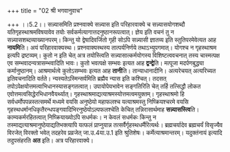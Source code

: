 +++
title = "02 श्री भगवानुवाच"

+++
।।5.2।। सन्न्यासमिति प्रश्नवाक्ये सन्न्यास इति परिहारवाक्ये च
सन्न्यासयोगशब्दौ यतिगृहस्थाश्रमविषयावेव तयोः
सर्वकर्मत्यागात्तदनुष्ठानरूपत्वात्। ज्ञेय इति वचनं तु न
सन्न्यासशब्दव्याख्यानपरम्। किन्तु यो द्वेषादिवर्जितो गृही सोऽपि
सन्न्यासी ज्ञातव्य इति स्तुतिपरमेवेत्यत आह **नायमि**ति। अयं
परिहारवाक्यस्थः। प्रश्नवाक्यस्थस्य तात्पर्यनिर्णये तथाऽभ्युपगमात्।
योगश्च न गृहस्थाश्रम इत्यपि द्रष्टव्यम्। कुतो न इति चेत् अत्र
तयोस्त्विति सन्न्यासात्कर्मयोगस्य विशिष्टत्ववचनात् तस्य चास्मत्पक्ष एव
सम्भवादन्यत्रासम्भवादिति भावः। कुतो भवत्पक्षे सम्भवः इत्यत आह
**द्वन्द्वे**ति। मत्पूजा मदर्पणबुद्ध्या कर्मानुष्ठानम्। आश्रमार्थत्वे
कुतोऽसम्भवः इत्यत आह **तानी**ति। तान्याधानादीनि। अत्यरेचयत् अत्यरिच्यत
इतिवचनादिति वर्तते। न्यस्यतेऽस्मिन्सर्वमिति ब्रह्मैव न्यास इति कश्चित्।
तदसत् तपोऽपेक्षयोत्तमत्वाभिधानस्यासङ्गतत्वात्। उपायोपेयभावेन सङ्गतिरिति
चेत् तर्हि तत्सिद्धौ लोकत एवोत्तमत्वसिद्धेरभिधानवैयर्थ्यात्।
गृहस्थाश्रमाद्यत्याश्रमस्योत्तमत्वमयुक्तम्। गृहस्थाश्रमो हि
सर्वधर्मोपपन्नस्तत्समर्थे मध्यमे वयसि अनुष्ठेयो महाफलश्च यत्याश्रमस्तु
निष्क्रियश्चरमे वयसि
गृहस्थधर्मानधिकृतैरन्धपङ्गवादिभिरनुष्ठेयोऽल्पफलश्चेति केचित्
तन्निरासार्थमाह **सन्न्यासस्त्वि**ति। काम्यकर्मरहितत्वात्
निष्क्रियाख्योऽपि सधर्मकः। न केवलं सधर्मकः किन्तु न
तस्माद्यत्याश्रमानुष्ठेयाद्यतिभक्त्यापि यत्फलं प्राप्नुयान्न
तत्सर्वैर्गृहस्थधर्मैरित्यर्थः। ब्रह्मचर्यादेव ब्रह्मचर्यं विसृज्यैव
विरजेत् विरक्तो भवेत् तदहरेव प्रव्रजेत् जा.उ.4या.उ.1 इति श्रुतिशेषः।
कर्मेत्याश्रमान्तरम्। यदुक्तंनायं इत्यादि तदुपसंहरति **अत** इति। अत्र
परिहारवाक्ये।
